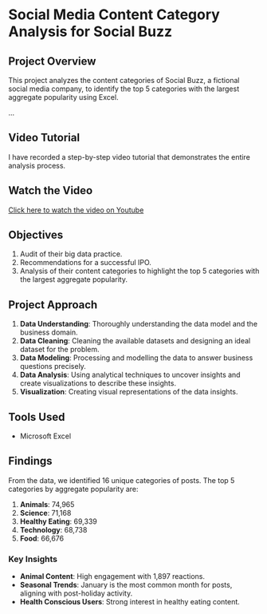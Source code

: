 # Social Media Content Category Analysis for Social Buzz

## Project Overview
This project analyzes the content categories of Social Buzz, a fictional social media company, to identify the top 5 categories with the largest aggregate popularity using Excel.

...

## Video Tutorial
I have recorded a step-by-step video tutorial that demonstrates the entire analysis process.

## Watch the Video
[Click here to watch the video on Youtube](https://youtu.be/B4tZgT5UYg0)
## Objectives
1. Audit of their big data practice.
2. Recommendations for a successful IPO.
3. Analysis of their content categories to highlight the top 5 categories with the largest aggregate popularity.

## Project Approach
1. **Data Understanding**: Thoroughly understanding the data model and the business domain.
2. **Data Cleaning**: Cleaning the available datasets and designing an ideal dataset for the problem.
3. **Data Modeling**: Processing and modelling the data to answer business questions precisely.
4. **Data Analysis**: Using analytical techniques to uncover insights and create visualizations to describe these insights.
5. **Visualization**: Creating visual representations of the data insights.

## Tools Used
- Microsoft Excel

## Findings
From the data, we identified 16 unique categories of posts. The top 5 categories by aggregate popularity are:
1. **Animals**: 74,965
2. **Science**: 71,168
3. **Healthy Eating**: 69,339
4. **Technology**: 68,738
5. **Food**: 66,676

### Key Insights
- **Animal Content**: High engagement with 1,897 reactions.
- **Seasonal Trends**: January is the most common month for posts, aligning with post-holiday activity.
- **Health Conscious Users**: Strong interest in healthy eating content.
